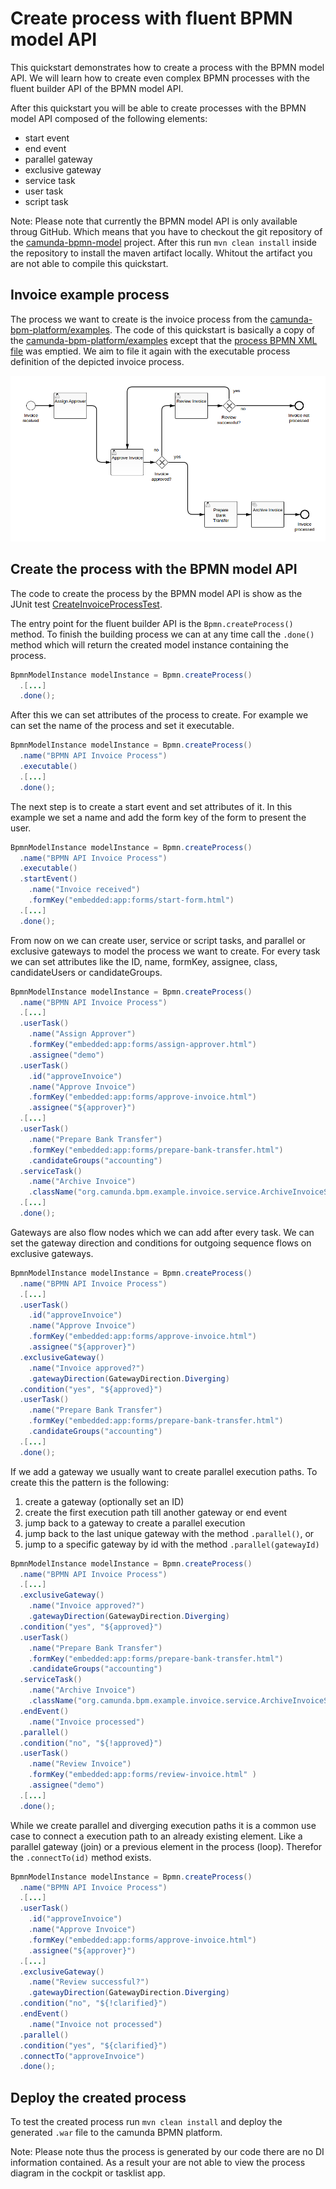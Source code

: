 # Create process with fluent BPMN model API

This quickstart demonstrates how to create a process with the BPMN model API. We
will learn how to create even complex BPMN processes with the fluent builder API of the
BPMN model API.

After this quickstart you will be able to create processes with the
BPMN model API composed of the following elements:

* start event
* end event
* parallel gateway
* exclusive gateway
* service task
* user task
* script task

Note: Please note that currently the BPMN model API is only available throug GitHub. Which means
that you have to checkout the git repository of the [camunda-bpmn-model][5] project. After this run
`mvn clean install` inside the repository to install the maven artifact locally. Whitout the
artifact you are not able to compile this quickstart.

## Invoice example process

The process we want to create is the invoice process from the [camunda-bpm-platform/examples][1]. The
code of this quickstart is basically a copy of the [camunda-bpm-platform/examples][1] except that the
[process BPMN XML file][2] was emptied. We aim to file it again with the executable process definition
of the depicted invoice process.

![Invoice Process][3]

## Create the process with the BPMN model API

The code to create the process by the BPMN model API is show as the JUnit test [CreateInvoiceProcessTest][4].

The entry point for the fluent builder API is the `Bpmn.createProcess()` method. To finish the
building process we can at any time call the `.done()` method which will return the
created model instance containing the process.

```java
BpmnModelInstance modelInstance = Bpmn.createProcess()
  .[...]
  .done();
```

After this we can set attributes of the process to create. For example we can set the name
of the process and set it executable.

```java
BpmnModelInstance modelInstance = Bpmn.createProcess()
  .name("BPMN API Invoice Process")
  .executable()
  .[...]
  .done();
```

The next step is to create a start event and set attributes of it. In this example we set
a name and add the form key of the form to present the user.

```java
BpmnModelInstance modelInstance = Bpmn.createProcess()
  .name("BPMN API Invoice Process")
  .executable()
  .startEvent()
    .name("Invoice received")
    .formKey("embedded:app:forms/start-form.html")
  .[...]
  .done();
```

From now on we can create user, service or script tasks, and parallel or exclusive gateways to
model the process we want to create. For every task we can set attributes like the ID, name, formKey,
assignee, class, candidateUsers or candidateGroups.

```java
BpmnModelInstance modelInstance = Bpmn.createProcess()
  .name("BPMN API Invoice Process")
  .[...]
  .userTask()
    .name("Assign Approver")
    .formKey("embedded:app:forms/assign-approver.html")
    .assignee("demo")
  .userTask()
    .id("approveInvoice")
    .name("Approve Invoice")
    .formKey("embedded:app:forms/approve-invoice.html")
    .assignee("${approver}")
  .[...]
  .userTask()
    .name("Prepare Bank Transfer")
    .formKey("embedded:app:forms/prepare-bank-transfer.html")
    .candidateGroups("accounting")
  .serviceTask()
    .name("Archive Invoice")
    .className("org.camunda.bpm.example.invoice.service.ArchiveInvoiceService")
  .[...]
  .done();
```

Gateways are also flow nodes which we can add after every task. We can set the
gateway direction and conditions for outgoing sequence flows on exclusive gateways.

```java
BpmnModelInstance modelInstance = Bpmn.createProcess()
  .name("BPMN API Invoice Process")
  .[...]
  .userTask()
    .id("approveInvoice")
    .name("Approve Invoice")
    .formKey("embedded:app:forms/approve-invoice.html")
    .assignee("${approver}")
  .exclusiveGateway()
    .name("Invoice approved?")
    .gatewayDirection(GatewayDirection.Diverging)
  .condition("yes", "${approved}")
  .userTask()
    .name("Prepare Bank Transfer")
    .formKey("embedded:app:forms/prepare-bank-transfer.html")
    .candidateGroups("accounting")
  .[...]
  .done();
```

If we add a gateway we usually want to create parallel execution paths. To create this
the pattern is the following:

1. create a gateway (optionally set an ID)
2. create the first execution path till another gateway or end event
3. jump back to a gateway to create a parallel execution
 1. jump back to the last unique gateway with the method `.parallel()`, or
 2. jump to a specific gateway by id with the method `.parallel(gatewayId)`

```java
BpmnModelInstance modelInstance = Bpmn.createProcess()
  .name("BPMN API Invoice Process")
  .[...]
  .exclusiveGateway()
    .name("Invoice approved?")
    .gatewayDirection(GatewayDirection.Diverging)
  .condition("yes", "${approved}")
  .userTask()
    .name("Prepare Bank Transfer")
    .formKey("embedded:app:forms/prepare-bank-transfer.html")
    .candidateGroups("accounting")
  .serviceTask()
    .name("Archive Invoice")
    .className("org.camunda.bpm.example.invoice.service.ArchiveInvoiceService")
  .endEvent()
    .name("Invoice processed")
  .parallel()
  .condition("no", "${!approved}")
  .userTask()
    .name("Review Invoice")
    .formKey("embedded:app:forms/review-invoice.html" )
    .assignee("demo")
  .[...]
  .done();
```

While we create parallel and diverging execution paths it is a common use case to
connect a execution path to an already existing element. Like a  parallel
gateway (join) or a previous element in the process (loop). Therefor the `.connectTo(id)`
method exists.

```java
BpmnModelInstance modelInstance = Bpmn.createProcess()
  .name("BPMN API Invoice Process")
  .[...]
  .userTask()
    .id("approveInvoice")
    .name("Approve Invoice")
    .formKey("embedded:app:forms/approve-invoice.html")
    .assignee("${approver}")
  .[...]
  .exclusiveGateway()
    .name("Review successful?")
    .gatewayDirection(GatewayDirection.Diverging)
  .condition("no", "${!clarified}")
  .endEvent()
    .name("Invoice not processed")
  .parallel()
  .condition("yes", "${clarified}")
  .connectTo("approveInvoice")
  .done();
```

## Deploy the created process

To test the created process run `mvn clean install` and deploy
the generated `.war` file to the camunda BPMN platform.

Note: Please note thus the process is generated by our code there
are no DI information contained. As a result your are not
able to view the process diagram in the cockpit or tasklist app.

[1]: https://github.com/camunda/camunda-bpm-platform/tree/master/examples/invoice
[2]: src/main/resources/invoice.bpmn
[3]: src/main/resources/invoice.png
[4]: src/test/java/org/camunda/bpm/quickstart/CreateInvoiceProcessTest.java
[5]: https://github.com/camunda/camunda-bpmn-model
